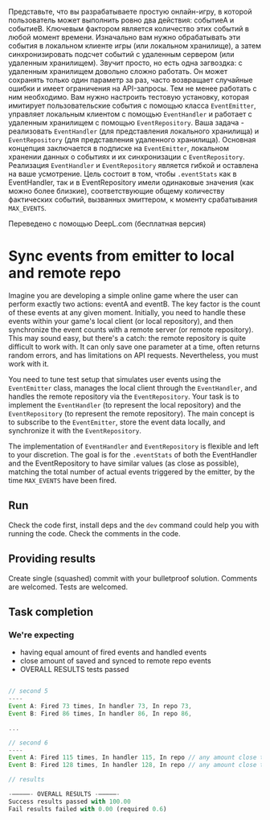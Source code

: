 Представьте, что вы разрабатываете простую онлайн-игру, в которой пользователь может выполнить ровно два действия: событиеА и событиеВ. Ключевым фактором является количество этих событий в любой момент времени. Изначально вам нужно обрабатывать эти события в локальном клиенте игры (или локальном хранилище), а затем синхронизировать подсчет событий с удаленным сервером (или удаленным хранилищем). Звучит просто, но есть одна загвоздка: с удаленным хранилищем довольно сложно работать. Он может сохранять только один параметр за раз, часто возвращает случайные ошибки и имеет ограничения на API-запросы. Тем не менее работать с ним необходимо.
Вам нужно настроить тестовую установку, которая имитирует пользовательские события с помощью класса `EventEmitter`, управляет локальным клиентом с помощью `EventHandler` и работает с удаленным хранилищем с помощью `EventRepository`.
Ваша задача - реализовать `EventHandler` (для представления локального хранилища) и `EventRepository` (для представления удаленного хранилища). Основная концепция заключается в подписке на `EventEmitter`, локальном хранении данных о событиях и их синхронизации с `EventRepository`.
Реализация `EventHandler` и `EventRepository` является гибкой и оставлена на ваше усмотрение. Цель состоит в том, чтобы `.eventStats` как в EventHandler, так и в EventRepository имели одинаковые значения (как можно более близкие), соответствующие общему количеству фактических событий, вызванных эмиттером, к моменту срабатывания `MAX_EVENTS`.

Переведено с помощью DeepL.com (бесплатная версия)

# Sync events from emitter to local and remote repo

Imagine you are developing a simple online game where the user can perform exactly two actions: eventA and eventB. The key factor is the count of these events at any given moment. Initially, you need to handle these events within your game's local client (or local repository), and then synchronize the event counts with a remote server (or remote repository). This may sound easy, but there's a catch: the remote repository is quite difficult to work with. It can only save one parameter at a time, often returns random errors, and has limitations on API requests. Nevertheless, you must work with it.

You need to tune test setup that simulates user events using the `EventEmitter` class, manages the local client through the `EventHandler`, and handles the remote repository via the `EventRepository`.
Your task is to implement the `EventHandler` (to represent the local repository) and the `EventRepository` (to represent the remote repository). The main concept is to subscribe to the `EventEmitter`, store the event data locally, and synchronize it with the `EventRepository`.

The implementation of `EventHandler` and `EventRepository` is flexible and left to your discretion. The goal is for the `.eventStats` of both the EventHandler and the EventRepository to have similar values (as close as possible), matching the total number of actual events triggered by the emitter, by the time `MAX_EVENTS` have been fired.

## Run

Check the code first, install deps and the `dev` command could help you with running the code.
Check the comments in the code.

## Providing results

Create single (squashed) commit with your bulletproof solution. Comments are welcomed. Tests are welcomed.

## Task completion

### We're expecting

- having equal amount of fired events and handled events
- close amount of saved and synced to remote repo events
- OVERALL RESULTS tests passed

```ts

// second 5
----
Event A: Fired 73 times, In handler 73, In repo 73,
Event B: Fired 86 times, In handler 86, In repo 86,

...

// second 6
----
Event A: Fired 115 times, In handler 115, In repo // any amount close to or equal to 115,
Event B: Fired 128 times, In handler 128, In repo // any amount close to or equal to 128,

// results

-–––––- OVERALL RESULTS -–––––-
Success results passed with 100.00
Fail results failed with 0.00 (required 0.6)


```
